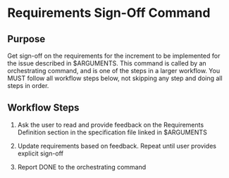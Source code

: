 # Requirements Sign-Off Command

## Purpose

Get sign-off on the requirements for the increment to be implemented for the issue described in $ARGUMENTS.
This command is called by an orchestrating command, and is one of the steps in a larger workflow.
You MUST follow all workflow steps below, not skipping any step and doing all steps in order.

## Workflow Steps

1. Ask the user to read and provide feedback on the Requirements Definition section in the specification file linked in $ARGUMENTS

2. Update requirements based on feedback. Repeat until user provides explicit sign-off

3. Report DONE to the orchestrating command
